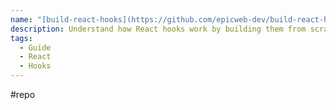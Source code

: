 ```yaml
---
name: "[build-react-hooks](https://github.com/epicweb-dev/build-react-hooks)"
description: Understand how React hooks work by building them from scratch
tags:
  - Guide
  - React
  - Hooks
---
```

#repo